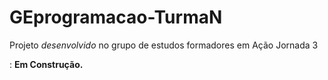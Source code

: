 # GEprogramacao-TurmaN
Projeto *desenvolvido* no grupo de estudos formadores em Ação Jornada 3

:
<b>Em Construção.</b>
